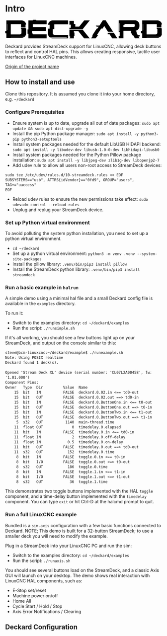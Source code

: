 # Intro

![deckard](assets/deckard.png)

Deckard provides StreamDeck support for LinuxCNC, allowing deck buttons to reflect and control HAL pins.  This allows creating responsive, tactile user interfaces for LinuxCNC machines.

[Origin of the project name](https://en.wikipedia.org/wiki/Rick_Deckard)

## How to install and use

Clone this repository.  It is assumed you clone it into your home directory, e.g. `~/deckard`

### Configure Prerequisites

- Ensure system is up to date, upgrade all out of date packages: `sudo apt update && sudo apt dist-upgrade -y`
- Install the pip Python package manager: `sudo apt install -y python3-pip python3-setuptools`
- Install system packages needed for the default LibUSB HIDAPI backend: `sudo apt install -y libudev-dev libusb-1.0-0-dev libhidapi-libusb0`
- Install system packages needed for the Python Pillow package installation: `sudo apt install -y libjpeg-dev zlib1g-dev libopenjp2-7`
- Add udev rule to allow all users non-root access to StreamDeck devices:
```
sudo tee /etc/udev/rules.d/10-streamdeck.rules << EOF
SUBSYSTEMS=="usb", ATTRS{idVendor}=="0fd9", GROUP="users", TAG+="uaccess"
EOF
```
- Reload udev rules to ensure the new permissions take effect: `sudo udevadm control --reload-rules`
- Unplug and replug your StreamDeck device.

### Set up Python virtual environment

To avoid polluting the system python installation, you need to set up a python virtual environment.

- `cd ~/deckard`
- Set up a python virtual environment: `python3 -m venv .venv --system-site-packages`
- Install the pillow library: `.venv/bin/pip3 install pillow`
- Install the StreamDeck python library: `.venv/bin/pip3 install streamdeck`

### Run a basic example in `halrun`

A simple demo using a minimal hal file and a small Deckard config file is available in the `examples` directory.

To run it:

- Switch to the examples directory: `cd ~/deckard/examples`
- Run the script: `./runsimple.sh`

If it's all working, you should see a few buttons light up on your StreamDeck, and output on the console similar to this:

```
steve@bcm-linuxcnc:~/deckard/example$ ./runexample.sh 
Note: Using POSIX realtime
Deckard found 1 deck(s).

Opened 'Stream Deck XL' device (serial number: 'CL07L2A00458', fw: '1.01.000')
Component Pins:
Owner   Type  Dir         Value  Name
    15  bit   IN          FALSE  deckard.0.02.in <== td0-out
    15  bit   OUT         FALSE  deckard.0.02.out ==> td0-in
    15  bit   IN          FALSE  deckard.0.ButtonOne.in <== t0-out
    15  bit   OUT         FALSE  deckard.0.ButtonOne.out ==> t0-in
    15  bit   IN          FALSE  deckard.0.ButtonTwo.in <== t1-out
    15  bit   OUT         FALSE  deckard.0.ButtonTwo.out ==> t1-in
     5  s32   OUT          1140  main-thread.time
    11  float OUT             0  timedelay.0.elapsed
    11  bit   IN          FALSE  timedelay.0.in <== td0-in
    11  float IN              2  timedelay.0.off-delay
    11  float IN            0.5  timedelay.0.on-delay
    11  bit   OUT         FALSE  timedelay.0.out ==> td0-out
    11  s32   OUT           152  timedelay.0.time
     8  bit   IN          FALSE  toggle.0.in <== t0-in
     8  bit   I/O         FALSE  toggle.0.out <=> t0-out
     8  s32   OUT           186  toggle.0.time
     8  bit   IN          FALSE  toggle.1.in <== t1-in
     8  bit   I/O         FALSE  toggle.1.out <=> t1-out
     8  s32   OUT            36  toggle.1.time

```

This demonstrates two toggle buttons implemented with the HAL `toggle` component, and a time-delay button implemented with the `timedelay` component.  You can type `exit` or hit Ctrl-D at the halcmd prompt to quit.

### Run a full LinuxCNC example

Bundled is a `sim.axis` configuration with a few basic functions connected to Deckard. NOTE; This demo is built for a 32-button StreamDeck; to use a smaller deck you will need to modify the example.

Plug in a StreamDeck into your LinuxCNC PC and run the sim:

- Switch to the examples directory: `cd ~/deckard/examples`
- Run the script: `./runaxis.sh`

You should see several buttons load on the StreamDeck, and a classic Axis GUI will launch on your desktop.  The demo shows real interaction with LinuxCNC HAL components, such as:

- E-Stop set/reset
- Machine power on/off
- Home All
- Cycle Start / Hold / Stop
- Axis Error Notifications / Clearing

## Deckard Configuration


